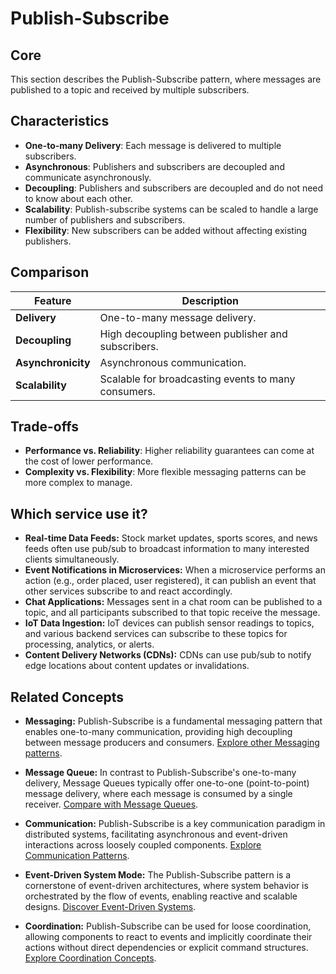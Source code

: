 # Publish-Subscribe

## Core

This section describes the Publish-Subscribe pattern, where messages are published to a topic and received by multiple subscribers.

## Characteristics

- **One-to-many Delivery**: Each message is delivered to multiple subscribers.
- **Asynchronous**: Publishers and subscribers are decoupled and communicate asynchronously.
- **Decoupling**: Publishers and subscribers are decoupled and do not need to know about each other.
- **Scalability**: Publish-subscribe systems can be scaled to handle a large number of publishers and subscribers.
- **Flexibility**: New subscribers can be added without affecting existing publishers.

## Comparison

| Feature | Description |
|---|---|
| **Delivery** | One-to-many message delivery. |
| **Decoupling** | High decoupling between publisher and subscribers. |
| **Asynchronicity** | Asynchronous communication. |
| **Scalability** | Scalable for broadcasting events to many consumers. |

## Trade-offs

- **Performance vs. Reliability**: Higher reliability guarantees can come at the cost of lower performance.
- **Complexity vs. Flexibility**: More flexible messaging patterns can be more complex to manage.

## Which service use it?

-   **Real-time Data Feeds:** Stock market updates, sports scores, and news feeds often use pub/sub to broadcast information to many interested clients simultaneously.
-   **Event Notifications in Microservices:** When a microservice performs an action (e.g., order placed, user registered), it can publish an event that other services subscribe to and react accordingly.
-   **Chat Applications:** Messages sent in a chat room can be published to a topic, and all participants subscribed to that topic receive the message.
-   **IoT Data Ingestion:** IoT devices can publish sensor readings to topics, and various backend services can subscribe to these topics for processing, analytics, or alerts.
-   **Content Delivery Networks (CDNs):** CDNs can use pub/sub to notify edge locations about content updates or invalidations.

## Related Concepts

-   **Messaging:** Publish-Subscribe is a fundamental messaging pattern that enables one-to-many communication, providing high decoupling between message producers and consumers. [Explore other Messaging patterns](../README.md).

-   **Message Queue:** In contrast to Publish-Subscribe's one-to-many delivery, Message Queues typically offer one-to-one (point-to-point) message delivery, where each message is consumed by a single receiver. [Compare with Message Queues](../message-queue/README.md).

-   **Communication:** Publish-Subscribe is a key communication paradigm in distributed systems, facilitating asynchronous and event-driven interactions across loosely coupled components. [Explore Communication Patterns](../../communication/README.md).

-   **Event-Driven System Mode:** The Publish-Subscribe pattern is a cornerstone of event-driven architectures, where system behavior is orchestrated by the flow of events, enabling reactive and scalable designs. [Discover Event-Driven Systems](../../system-mode/event-driven/README.md).

-   **Coordination:** Publish-Subscribe can be used for loose coordination, allowing components to react to events and implicitly coordinate their actions without direct dependencies or explicit command structures. [Explore Coordination Concepts](../../coordination/README.md).
